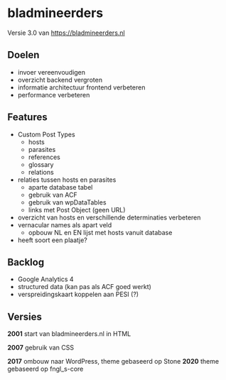 # bladmineerders

Versie 3.0 van https://bladmineerders.nl

## Doelen

-   invoer vereenvoudigen
-   overzicht backend vergroten
-   informatie architectuur frontend verbeteren
-   performance verbeteren

## Features

-   Custom Post Types
    -   hosts
    -   parasites
    -   references
    -   glossary
    -   relations
-   relaties tussen hosts en parasites
    -   aparte database tabel
    -   gebruik van ACF
    -   gebruik van wpDataTables
    -   links met Post Object (geen URL)
-   overzicht van hosts en verschillende determinaties verbeteren
-   vernacular names als apart veld
    -   opbouw NL en EN lijst met hosts vanuit database
-   heeft soort een plaatje?

## Backlog

-   Google Analytics 4
-   structured data (kan pas als ACF goed werkt)
-   verspreidingskaart koppelen aan PESI (?)

## Versies

**2001** start van bladmineerders.nl in HTML

**2007** gebruik van CSS

**2017** ombouw naar WordPress, theme gebaseerd op Stone
**2020** theme gebaseerd op fngl_s-core
